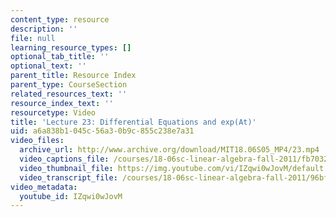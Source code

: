 ```yaml
---
content_type: resource
description: ''
file: null
learning_resource_types: []
optional_tab_title: ''
optional_text: ''
parent_title: Resource Index
parent_type: CourseSection
related_resources_text: ''
resource_index_text: ''
resourcetype: Video
title: 'Lecture 23: Differential Equations and exp(At)'
uid: a6a838b1-045c-56a3-0b9c-855c238e7a31
video_files:
  archive_url: http://www.archive.org/download/MIT18.06S05_MP4/23.mp4
  video_captions_file: /courses/18-06sc-linear-algebra-fall-2011/fb7032917aec525cbc2021aa6ddab43d_IZqwi0wJovM.vtt
  video_thumbnail_file: https://img.youtube.com/vi/IZqwi0wJovM/default.jpg
  video_transcript_file: /courses/18-06sc-linear-algebra-fall-2011/96bf84be7938dc3b2385a4b7991c27c2_IZqwi0wJovM.pdf
video_metadata:
  youtube_id: IZqwi0wJovM
---
```

